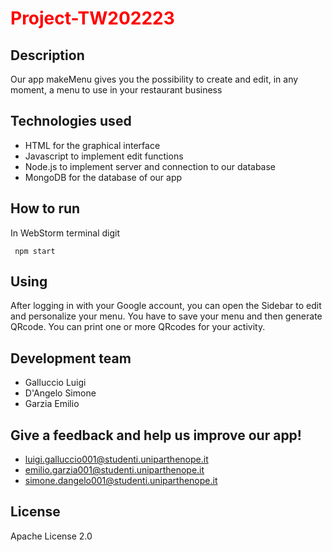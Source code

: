 # <font color="red">Project-TW202223</font>


## Description
Our app makeMenu gives you the possibility to create and edit, in any moment, a menu  to use in your restaurant business


## Technologies used
- HTML for the graphical interface
- Javascript to implement edit functions
- Node.js to implement server and connection to our database
- MongoDB for the database of our app  


## How to run
In WebStorm terminal digit
````
 npm start
````


## Using
After logging in with your Google account, you can open the Sidebar to edit and personalize your menu.
You have to save your menu and then generate QRcode.
You can print one or more QRcodes for your activity.

## Development team
- Galluccio Luigi
- D'Angelo Simone
- Garzia Emilio


## Give a feedback and help us improve our app!
- luigi.galluccio001@studenti.uniparthenope.it
- emilio.garzia001@studenti.uniparthenope.it
- simone.dangelo001@studenti.uniparthenope.it


## License
Apache License 2.0

